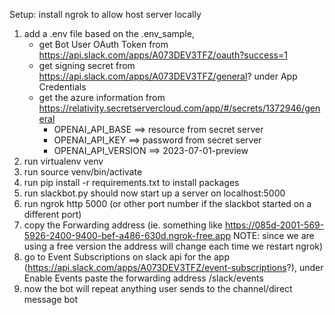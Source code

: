 Setup:
install ngrok to allow host server locally

1. add a .env file based on the .env_sample,
   - get Bot User OAuth Token from https://api.slack.com/apps/A073DEV3TFZ/oauth?success=1
   - get signing secret from https://api.slack.com/apps/A073DEV3TFZ/general? under App Credentials
   - get the azure information from https://relativity.secretservercloud.com/app/#/secrets/1372946/general
      - OPENAI_API_BASE ==> resource from secret server
      - OPENAI_API_KEY ==> password from secret server
      - OPENAI_API_VERSION ==> 2023-07-01-preview
3. run virtualenv venv
4. run source venv/bin/activate
5. run pip install -r requirements.txt to install packages
6. run slackbot.py should now start up a server on localhost:5000
7. run ngrok http 5000 (or other port number if the slackbot started on a different port)
8. copy the Forwarding address (ie. something like https://085d-2001-569-5926-2400-9400-bef-a486-630d.ngrok-free.app NOTE: since we are using a free version the address will change each time we restart ngrok)
9. go to Event Subscriptions on slack api for the app (https://api.slack.com/apps/A073DEV3TFZ/event-subscriptions?), under Enable Events paste the forwarding address /slack/events
10. now the bot will repeat anything user sends to the channel/direct message bot
